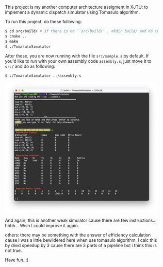 This project is my another computer architecture assigment in XJTU: to implement a dynamic dispatch simulator using Tomasulo algorithm.

To run this project, do these following:

```bash
$ cd src/build/ # if there is no ``src/build/'', mkdir build/ and do this again
$ cmake ..
$ make
$ ./TomasuloSimulator
```

After these, you are now running with the file `src/sample.s` by default. If you'd like to run with your own assembly code `assembly.s`, just move it to `src/` and do as following:

```bash
$ ./TomasuloSimulator ../assembly.s
```

![](./fig.png)

And again, this is another weak simulator cause there are few instructions... hhhh... Wish I could improve it again.

others: there may be something with the answer of efficiency calculation cause i was a little bewildered here when use tomasulo algorithm. I calc this by divid speedup by 3 cause there are 3 parts of a pipeline but i think this is not true. 

Have fun. :)